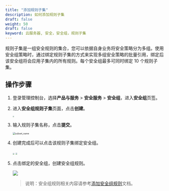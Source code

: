 ```yaml
---
title: "添加规则子集"
description: 如何添加规则子集
draft: false
weight: 50
draft: false
keyword: 云服务器, 安全，安全组，规则子集
---
```


规则子集是一组安全规则的集合，您可以依据自身业务将安全策略分为多组。使用安全组策略时，通过绑定规则子集的方式来实现多组安全策略的批量引用，绑定后该安全组将会应用子集内的所有规则。每个安全组最多可同时绑定 10 个规则子集。

## 操作步骤

1. 登录管理控制台，选择**产品与服务** > **安全服务** > **安全组**，进入**安全组**页签。

3. 进入**安全组规则子集**页面，点击**创建**。

   <img src="../../_images/create_subset.png" style="zoom:24%;" />

3. 输入规则子集名称，点击**提交**。

   <img src="../../_images/subset_name.png" alt="subset_name" style="zoom:50%;" />

4. 创建完成后可以点击该规则子集绑定安全组。

   <img src="../../_images/subset_group.png" style="zoom:30%;" />

   <img src="../../_images/subset_group2.png" style="zoom:33%;" />

5. 点击绑定的安全组，创建安全组规则。

   ![](../../_images/subset_group3.png)

   > 说明：安全组规则相关内容请参考[添加安全组规则](../../manual/sg_rules/)文档。
   
   ### 
